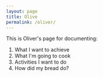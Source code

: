 ```yaml
---
layout: page
title: Olive
permalink: /oliver/
---
```


This is Oliver's page for documenting:
1. What I want to achieve
2. What I'm going to cook
3. Activities I want to do
4. How did my bread do?




[jekyll-organization]: https://github.com/jekyll
